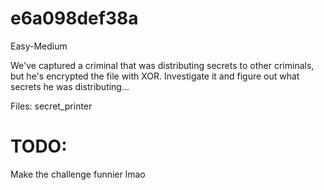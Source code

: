# e6a098def38a
Easy-Medium

We've captured a criminal that was distributing secrets to other criminals, but he's encrypted the file with XOR. Investigate it and figure out what secrets he was distributing...

Files: secret_printer

# TODO:
Make the challenge funnier lmao
